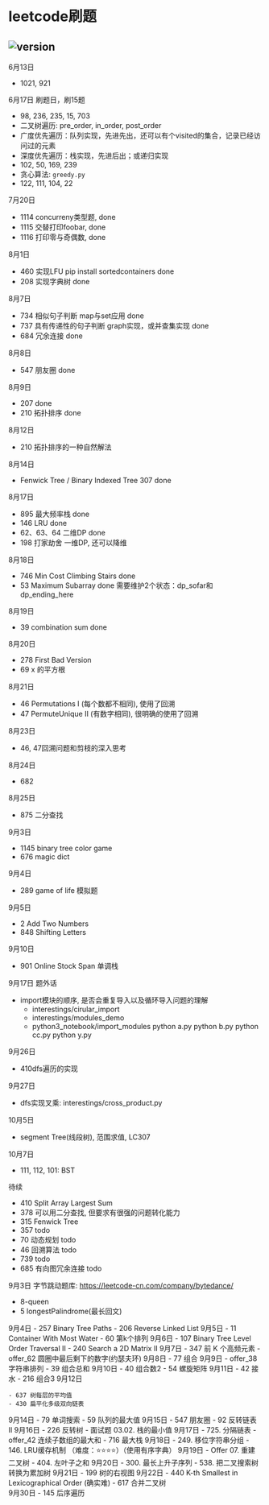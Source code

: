 # leetcode刷题

## ![version](https://img.shields.io/badge/python-3.7-blue)

6月13日
  - 1021, 921

6月17日 刷题日，刷15题
  - 98, 236, 235, 15, 703
  - 二叉树遍历: pre_order, in_order, post_order
  - 广度优先遍历：队列实现，先进先出，还可以有个visited的集合，记录已经访问过的元素
  - 深度优先遍历：栈实现，先进后出；或递归实现
  - 102, 50, 169, 239
  - 贪心算法: `greedy.py`
  - 122, 111, 104, 22

7月20日
  - 1114 concurreny类型题, done
  - 1115 交替打印foobar, done
  - 1116 打印零与奇偶数, done

8月1日
  - 460 实现LFU pip install sortedcontainers done
  - 208 实现字典树 done

8月7日
  - 734 相似句子判断 map与set应用 done
  - 737 具有传递性的句子判断 graph实现，或并查集实现 done
  - 684 冗余连接 done

8月8日
  - 547 朋友圈 done

8月9日
  - 207 done
  - 210 拓扑排序 done

8月12日
  - 210 拓扑排序的一种自然解法

8月14日
  - Fenwick Tree / Binary Indexed Tree 307 done

8月17日
  - 895 最大频率栈 done
  - 146 LRU done
  - 62、63、64 二维DP done
  - 198 打家劫舍 一维DP, 还可以降维

8月18日
  - 746 Min Cost Climbing Stairs done
  - 53 Maximum Subarray done 需要维护2个状态：dp_sofar和dp_ending_here

8月19日
  - 39 combination sum done

8月20日
  - 278 First Bad Version
  - 69 x 的平方根

8月21日
  - 46 Permutations I (每个数都不相同), 使用了回溯
  - 47 PermuteUnique II (有数字相同), 很明确的使用了回溯

8月23日
  - 46, 47回溯问题和剪枝的深入思考

8月24日
  - 682

8月25日
  - 875 二分查找

9月3日
  - 1145 binary tree color game
  - 676 magic dict

9月4日
  - 289 game of life 模拟题

9月5日
  - 2 Add Two Numbers
  - 848 Shifting Letters

9月10日
  - 901 Online Stock Span 单调栈

9月17日 题外话
  - import模块的顺序, 是否会重复导入以及循环导入问题的理解
    * interestings/cirular_import
    * interestings/modules_demo
    * python3_notebook/import_modules
        python a.py
        python b.py
        python cc.py
        python y.py

9月26日
  - 410dfs遍历的实现

9月27日
  - dfs实现叉乘: interestings/cross_product.py

10月5日
  - segment Tree(线段树), 范围求值, LC307

10月7日
  - 111, 112, 101: BST

待续
  - 410 Split Array Largest Sum
  - 378 可以用二分查找, 但要求有很强的问题转化能力
  - 315 Fenwick Tree
  - 357 todo
  - 70 动态规划 todo
  - 46 回溯算法 todo
  - 739 todo
  - 685 有向图冗余连接 todo


9月3日
    字节跳动题库: https://leetcode-cn.com/company/bytedance/
  - 8-queen
  - 5 longestPalindrome(最长回文)
  
9月4日
    - 257 Binary Tree Paths
    - 206 Reverse Linked List
9月5日
    - 11 Container With Most Water
    - 60 第k个排列
9月6日
    - 107 Binary Tree Level Order Traversal II
    - 240 Search a 2D Matrix II
9月7日
    - 347 前 K 个高频元素
    - offer_62 圆圈中最后剩下的数字(约瑟夫环)
9月8日
    - 77 组合
9月9日
    - offer_38 字符串排列
    - 39 组合总和
9月10日
    - 40 组合数2
    - 54 螺旋矩阵
9月11日
    - 42 接水
    - 216 组合3
9月12日

    - 637 树每层的平均值
    - 430 扁平化多级双向链表
9月14日
    - 79 单词搜索
    - 59 队列的最大值
9月15日
    - 547 朋友圈
    - 92 反转链表 II
9月16日
    - 226 反转树
    - 面试题 03.02. 栈的最小值
9月17日
    - 725. 分隔链表
    - offer_42 连续子数组的最大和
    - 716 最大栈
9月18日
    - 249. 移位字符串分组
    - 146. LRU缓存机制 （难度：⭐⭐⭐⭐）（使用有序字典）
9月19日
    - Offer 07. 重建二叉树
    - 404. 左叶子之和
9月20日
    - 300. 最长上升子序列
    - 538. 把二叉搜索树转换为累加树
9月21日
    - 199 树的右视图
9月22日
    - 440 K-th Smallest in Lexicographical Order (确实难)
    - 617 合并二叉树  
9月30日
    - 145 后序遍历



